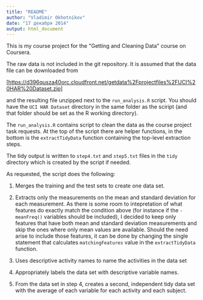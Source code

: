 ```yaml
---
title: "README"
author: "Vladimir Okhotnikov"
date: "17 декабря 2014"
output: html_document
---
```


This is my course project for the "Getting and Cleaning Data" course on Coursera.

The raw data is not included in the git repository. It is assumed that the data
file can be downloaded from 

[https://d396qusza40orc.cloudfront.net/getdata%2Fprojectfiles%2FUCI%20HAR%20Dataset.zip]

and the resulting file unzipped next to the `run_analysis.R` script. You should 
have the `UCI HAR Dataset` directory in the same folder as the sciript (and 
that folder should be set as the R working directory).

The `run_analysis.R` contains script to clean the data as the course project task
requests. At the top of the script there are helper functions, in the bottom is 
the `extractTidyData` function containing the top-level extraction steps.

The tidy output is written to `step4.txt` and `step5.txt` files in the `tidy` 
directory which is created by the script if needed.

As requested, the script does the following:

1.  Merges the training and the test sets to create one data set.

1.  Extracts only the measurements on the mean and standard deviation for each 
    measurement. As there is some room to intepretation of what features do
    exactly match the condition above (for instance if the `-meanFreq()` 
    variables should be included), I decided to keep only features that have 
    both mean and standard deviation measurements and skip the ones where only 
    mean values are available. Should the need arise to include those features,
    it can be done by changing the single statement that calculates
    `matchingFeatures` value in the `extractTidyData` function.
    
1. Uses descriptive activity names to name the activities in the data set

1. Appropriately labels the data set with descriptive variable names. 
1. From the data set in step 4, creates a second, independent tidy data set with the average of each variable for each activity and each subject.


